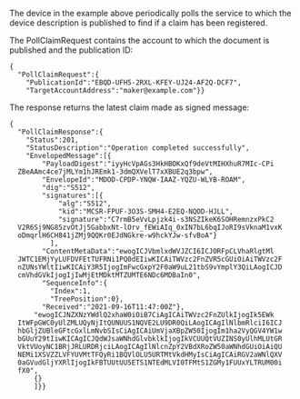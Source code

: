 
The device in the example above periodically polls the service to which the device 
description is published to find if a claim has been registered.

The PollClaimRequest contains the account to which the document is published
and the publication ID:


~~~~
{
  "PollClaimRequest":{
    "PublicationId":"EBQD-UFH5-2RXL-KFEY-UJ24-AF2Q-DCF7",
    "TargetAccountAddress":"maker@example.com"}}
~~~~


The response returns the latest claim made as signed message:


~~~~
{
  "PollClaimResponse":{
    "Status":201,
    "StatusDescription":"Operation completed successfully",
    "EnvelopedMessage":[{
        "PayloadDigest":"iyyHcVpAGs3HkHBOKxQf9deVtMIHXhuR7MIc-CPi
  ZBeAAmc4ce7jMLYm1hJREmk1-3dmQXVelT7xXBUE2q3bpw",
        "EnvelopeId":"MDOD-CPDP-YNQW-IAAZ-YQZU-WLYB-ROAM",
        "dig":"S512",
        "signatures":[{
            "alg":"S512",
            "kid":"MCSR-FPUF-3O3S-SMH4-E2EQ-NQOD-HJLL",
            "signature":"C7rmB5eVvLpjzk4i-s3NSZIkeK6SOHRemnzxPkC2
  V2R6Sj9NG85zvOtJj5GabbxNt-lOrv_fEWiAIq_0xIN7bL6bqIJoRI9sVknaM1vxK
  oDmqrlH6CH841jZMj9QQKr0EJdNGkre-w9hckYJw-sfvBoA"}
          ],
        "ContentMetaData":"ewogICJVbmlxdWVJZCI6ICJORFpCLVhaRlgtMl
  JWTC1EMjYyLUFDVFEtTUFRNi1PQ0dEIiwKICAiTWVzc2FnZVR5cGUiOiAiTWVzc2F
  nZUNsYWltIiwKICAiY3R5IjogImFwcGxpY2F0aW9uL21tbS9vYmplY3QiLAogICJD
  cmVhdGVkIjogIjIwMjEtMDktMTZUMTE6NDc6MDBaIn0",
        "SequenceInfo":{
          "Index":1,
          "TreePosition":0},
        "Received":"2021-09-16T11:47:00Z"},
      "ewogICJNZXNzYWdlQ2xhaW0iOiB7CiAgICAiTWVzc2FnZUlkIjogIk5EWk
  ItWFpGWC0yUlZMLUQyNjItQUNUUS1NQVE2LU9DR0QiLAogICAgIlNlbmRlciI6ICJ
  hbGljZUBleGFtcGxlLmNvbSIsCiAgICAiUmVjaXBpZW50IjogIm1ha2VyQGV4YW1w
  bGUuY29tIiwKICAgICJQdWJsaWNhdGlvbklkIjogIkVCUUQtVUZINS0yUlhMLUtGR
  VktVUoyNC1BRjJRLURDRjciLAogICAgIlNlcnZpY2VBdXRoZW50aWNhdGUiOiAiQU
  NEMi1XSVZZLVFYUVMtTFQyRi1BQVlOLU5URTMtVkdHMyIsCiAgICAiRGV2aWNlQXV
  0aGVudGljYXRlIjogIkFBTUUtUU5ETS1NTEdMLVI0TFMtS1ZGMy1FUUxYLTRUM00i
  fX0",
      {}
      ]}}
~~~~


